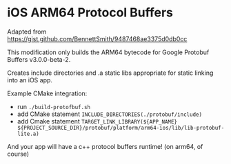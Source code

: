 # iOS ARM64 Protocol Buffers

Adapted from https://gist.github.com/BennettSmith/9487468ae3375d0db0cc

This modification only builds the ARM64 bytecode for Google Protobuf Buffers v3.0.0-beta-2.

Creates include directories and .a static libs appropriate for static linking into an iOS app.

Example CMake integration:
- run `./build-protofbuf.sh`
- add CMake statement `INCLUDE_DIRECTORIES(./protobuf/include)`
- add Cmake statement `TARGET_LINK_LIBRARY(${APP_NAME} ${PROJECT_SOURCE_DIR}/protobuf/platform/arm64-ios/lib/lib-protobuf-lite.a)`

And your app will have a c++ protocol buffers runtime! (on arm64, of course)

